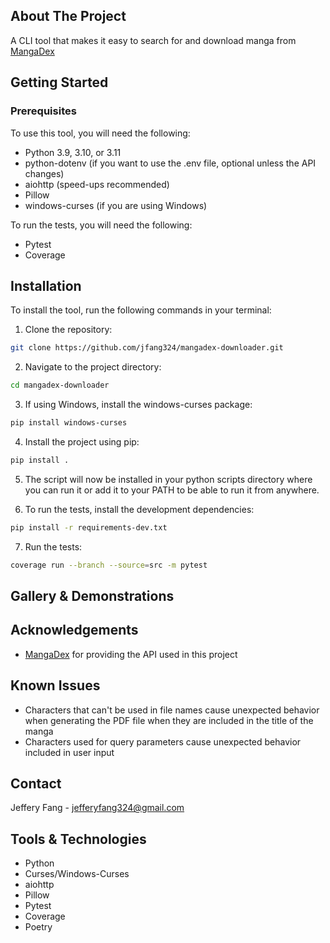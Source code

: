 ## About The Project

A CLI tool that makes it easy to search for and download manga from [MangaDex](https://mangadex.org/)

## Getting Started

### Prerequisites

To use this tool, you will need the following:

-   Python 3.9, 3.10, or 3.11
-   python-dotenv (if you want to use the .env file, optional unless the API changes)
-   aiohttp (speed-ups recommended)
-   Pillow
-   windows-curses (if you are using Windows)

To run the tests, you will need the following:

-   Pytest
-   Coverage

## Installation

To install the tool, run the following commands in your terminal:

1. Clone the repository:

```bash
git clone https://github.com/jfang324/mangadex-downloader.git
```

2. Navigate to the project directory:

```bash
cd mangadex-downloader
```

3. If using Windows, install the windows-curses package:

```bash
pip install windows-curses
```

4. Install the project using pip:

```bash
pip install .
```

5. The script will now be installed in your python scripts directory where you can run it or add it to your PATH to be able to run it from anywhere.

6. To run the tests, install the development dependencies:

```bash
pip install -r requirements-dev.txt
```

7. Run the tests:

```bash
coverage run --branch --source=src -m pytest
```

## Gallery & Demonstrations

## Acknowledgements

-   [MangaDex](https://mangadex.org/) for providing the API used in this project

## Known Issues

-   Characters that can't be used in file names cause unexpected behavior when generating the PDF file when they are included in the title of the manga
-   Characters used for query parameters cause unexpected behavior included in user input

## Contact

Jeffery Fang - [jefferyfang324@gmail.com](mailto:jefferyfang324@gmail.com)

## Tools & Technologies

-   Python
-   Curses/Windows-Curses
-   aiohttp
-   Pillow
-   Pytest
-   Coverage
-   Poetry
